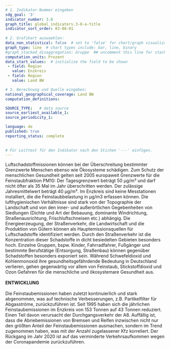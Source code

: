 ```yaml
---
# 1. Indikator-Nummer eingeben 
sdg_goal: '3' 
indicator_number: 3.8
graph_title: global_indicators.3-8-a-title
indicator_sort_order: 03-08-01
 
# 2. Grafikart auswaehlen: 
data_non_statistical: false  # set to 'false' for chart/graph visualization 
graph_type: line  # chart types include: bar, line, binary 
#graph_stacked_disaggregation: Gruppe  ## uncomment this line for stacked bars. eplace 'Geschlecht' with the field of aggregation. 
computation_units: Prozent 
data_start_values:  # initialize the field to be shown  
 - field: Region 
   value: Enzkreis
 - field: Region 
   value: Land BW

# 3. Berechnung und Quelle eingeben: 
national_geographical_coverage: Land BW
computation_definitions: 

SOURCE_TYPE:   # data source  
source_earliest_available_1: 
source_periodicity_1: 

language: de   
published: true 
reporting_status: complete
 
 
# Für Leittext für den Indikator nach den Stichen '---' einfügen. 
---
```

Luftschadstoffmissionen können bei der Überschreitung bestimmter Grenzwerte Menschen ebenso wie Ökosysteme schädigen. Zum Schutz der menschlichen Gesundheit gelten seit 2005 europaweit Grenzwerte für die Feinstaubfraktion PM10: Der Tagesgrenzwert beträgt 50 μg/m³ und darf nicht öfter als 35 Mal im Jahr überschritten werden. Der zulässige Jahresmittelwert beträgt 40 μg/m³. Im Enzkreis sind keine Messtationen installiert, die die Feinstaubbelastung in μg/m3 erfassen können. Die lufthygienischen Verhältnisse sind stark von der Topographie der Landschaft und von den inner- und außerörtlichen Gegebenheiten von Siedlungen (Dichte und Art der Bebauung, dominante Windrichtung, Straßenausrichtung, Frischluftschneisen etc.) abhängig. Die Energieerzeugung, der Straßenverkehr, die Landwirtschaft und die Produktion von Gütern können als Hauptemissionsquellen für Luftschadstoffe identifiziert werden. Durch den Straßenverkehr ist die Konzentration dieser Schadstoffe in dicht besiedelten Gebieten besonders hoch. Einzelne Gruppen, bspw. Kinder, Fahrradfahrer, Fußgänger und bestimmte Berufstätige (Entsorgung, Straßenbau) können gegenüber Schadstoffen besonders exponiert sein. Während Schwefeldioxid und Kohlenmonoxid ihre gesundheitsgefährdende Bedeutung in Deutschland verlieren, gehen gegenwärtig vor allem von Feinstaub, Stickstoffdioxid und Ozon Gefahren für die menschliche und ökosystemare Gesundheit aus.<br>
<br>
**ENTWICKLUNG** <br>
<br>
Die Feinstaubemissionen haben zuletzt kontinuierlich und stark abgenommen, was auf technische Verbesserungen, z.B. Partikelfilter für Abgasströme, zurückzuführen ist. Seit 1995 haben sich die jährlichen Feinstaubemissionen im Enzkreis von 153 Tonnen auf 43 Tonnen reduziert. Einen Teil davon verursacht der Durchgangsverkehr der A8. Auffällig ist, dass die Abriebemissionen von Bremsen und Reifen inzwischen nicht nur den größten Anteil der Feinstaubemissionen ausmachen, sondern im Trend zugenommen haben, was mit der Anzahl zugelassener Kfz korreliert. Der Rückgang im Jahr 2020 ist auf das verminderte Verkehrsaufkommen wegen der Coronapandemie zurückzuführen.
